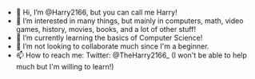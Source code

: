 - 👋 Hi, I’m @Harry2166, but you can call me Harry!
- 👀 I’m interested in many things, but mainly in computers, math, video games, history, movies, books, and a lot of other stuff!
- 🌱 I’m currently learning the basics of Computer Science!
- 💞️ I’m not looking to collaborate much since I'm a beginner.
- 📫 How to reach me: Twitter: @TheHarry2166_ (I won't be able to help much but I'm willing to learn!)

<!---
Harry2166/Harry2166 is a ✨ special ✨ repository because its `README.md` (this file) appears on your GitHub profile.
You can click the Preview link to take a look at your changes.
--->
